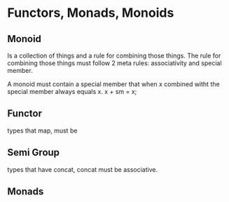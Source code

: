# Functors, Monads, Monoids

## Monoid
Is a collection of things and a rule for combining those things.
The rule for combining those things must follow 2 meta rules: associativity and special member.

A monoid must contain a special member that when x combined witht the special member always equals x.
x + sm = x;

## Functor
types that map, must be 
## Semi Group
types that have concat, concat must be associative.

## Monads
